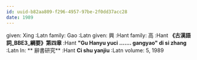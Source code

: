```yaml
---
id: uuid-b82aa809-f296-4957-97be-2f0dd37acc28
date: 1989
---
```


given: Xing :Latn
family: Gao :Latn
given: 興 :Hant
family: 高 :Hant
**《古漢語詞_BBE3_綱要》第四章** :Hant
**"Gu Hanyu yuci ....... gangyao" di si zhang** :Latn
In: 
** 辭書研究** :Hant
**Ci shu yanjiu** :Latn
volume: 5, 1989